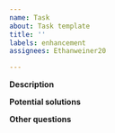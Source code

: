 ```yaml
---
name: Task
about: Task template
title: ''
labels: enhancement
assignees: Ethanweiner20

---
```


**Description**


**Potential solutions**


**Other questions**
